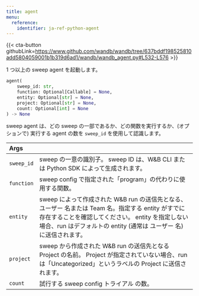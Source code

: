 ```yaml
---
title: agent
menu:
  reference:
    identifier: ja-ref-python-agent
---
```


{{< cta-button githubLink=https://www.github.com/wandb/wandb/tree/637bddf198525810add5804059001b1b319d6ad1/wandb/wandb_agent.py#L532-L576 >}}

1 つ以上の sweep agent を起動します。

```python
agent(
    sweep_id: str,
    function: Optional[Callable] = None,
    entity: Optional[str] = None,
    project: Optional[str] = None,
    count: Optional[int] = None
) -> None
```

sweep agent は、どの sweep の一部であるか、どの関数を実行するか、(オプションで) 実行する agent の数を `sweep_id` を使用して認識します。

| Args |  |
| :--- | :--- |
|  `sweep_id` |  sweep の一意の識別子。 sweep ID は、W&B CLI または Python SDK によって生成されます。 |
|  `function` |  sweep config で指定された「program」の代わりに使用する関数。 |
|  `entity` |  sweep によって作成された W&B run の送信先となる、 ユーザー 名または Team 名。指定する entity がすでに存在することを確認してください。 entity を指定しない場合、run はデフォルトの entity (通常は ユーザー 名) に送信されます。 |
|  `project` |  sweep から作成された W&B run の送信先となる Project の名前。 Project が指定されていない場合、run は「Uncategorized」というラベルの Project に送信されます。 |
|  `count` |  試行する sweep config トライアル の数。 |

